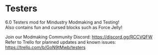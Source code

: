 # Testers   

6.0 Testers mod for Mindustry Modmaking and Testing!   
Also contains fun and cursed blocks such as Force Jelly!   

Join our Modmaking Community Discord: https://discord.gg/RCCVQFW   
Refer to Trello for planned updates and known issues: https://trello.com/b/GoN9tMwb/testers   

